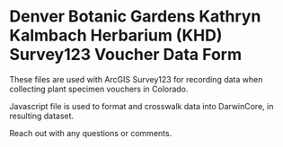 # Denver Botanic Gardens Kathryn Kalmbach Herbarium (KHD) Survey123 Voucher Data Form
These files are used with ArcGIS Survey123 for recording data when collecting plant specimen vouchers in Colorado.

Javascript file is used to format and crosswalk data into DarwinCore, in resulting dataset.

Reach out with any questions or comments.

